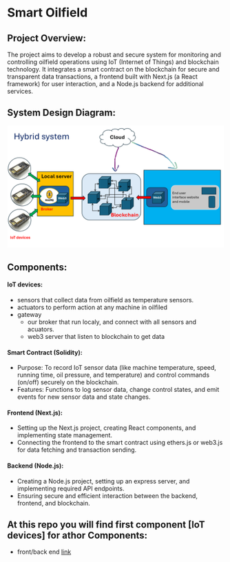 # Smart Oilfield 

## Project Overview:
The project aims to develop a robust and secure system for monitoring and controlling oilfield operations using IoT (Internet of Things) and blockchain technology. It integrates a smart contract on the blockchain for secure and transparent data transactions, a frontend built with Next.js (a React framework) for user interaction, and a Node.js backend for additional services.

## System Design Diagram:
<center>
<img src="images\architecture.png" alt="" > 
</center>

## Components:
#### IoT devices:
- sensors that collect data from oilfield as temperature sensors.
- actuators to perform action at any machine in oilfiled
- gateway
    - our broker that run localy, and connect with all sensors and acuators.
    - web3 server that listen to blockchain to get data
#### Smart Contract (Solidity):
- Purpose: To record IoT sensor data (like machine temperature, speed, running time, oil pressure, and temperature) and control commands (on/off) securely on the blockchain.
- Features: Functions to log sensor data, change control states, and emit events for new sensor data and state changes.
#### Frontend (Next.js):
- Setting up the Next.js project, creating React components, and implementing state management.
- Connecting the frontend to the smart contract using ethers.js or web3.js for data fetching and transaction sending.

#### Backend (Node.js):
- Creating a Node.js project, setting up an express server, and implementing required API endpoints.
- Ensuring secure and efficient interaction between the backend, frontend, and blockchain.


## At this repo you will find first component [IoT devices] for athor Components:
- front/back end [link](https://github.com/abd3llahyoussef/Simple-Decentralized-Oil-Field-App)



